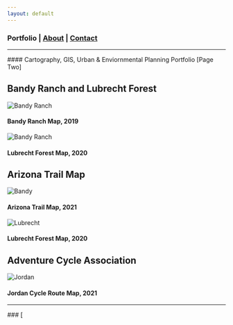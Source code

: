 ```yaml
---
layout: default
---
```


<title>Glenn Ingram Cartography</title>

### Portfolio | [About](./about.md) | [Contact](./contact.md)

<hr> 
#### Cartography, GIS, Urban & Enviornmental Planning Portfolio [Page Two]

## Bandy Ranch and Lubrecht Forest

![Bandy Ranch](https://glenningram.github.io/assets/img/)
#### Bandy Ranch Map, 2019

![Bandy Ranch](https://glenningram.github.io/assets/img/)
#### Lubrecht Forest Map, 2020

## Arizona Trail Map

![Bandy](https://glenningram.github.io/assets/img/)
#### Arizona Trail Map, 2021

![Lubrecht](https://glenningram.github.io/assets/img/)
#### Lubrecht Forest Map, 2020


## Adventure Cycle Association

![Jordan](https://glenningram.github.io/assets/img/)
#### Jordan Cycle Route Map, 2021

<hr> 
### [<Previous Page](./index.md)
<hr>
